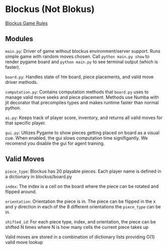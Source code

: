 # Blockus (Not Blokus)
[Blockus Game Rules](https://en.wikipedia.org/wiki/Blokus)

## Modules
```main.py```: Driver of game without blockus environment/server support. Runs simple game with random moves chosen. Call ```python main.py show``` to render pygame board and ```python main.py``` to see terminal output (which is faster).

```board.py```: Handles state of hte board, piece placements, and valid move driver methods.

```computation.py```: Contains computation methods that ```board.py``` uses to manage valid move seeks and piece placement. Methods use Numba with jit decorator that precompiles
  types and makes runtime faster than normal python.
 
```ai.py```: Keeps track of player score, inventory, and returns all valid moves for that specific player.

```gui.py```: Utlizes Pygame to show pieces getting placed on board as a visual cue. When enabled, the gui slows computation time signifigantly. We recomend you 
disable the gui for agent training. 

## Valid Moves
```piece_type```: Blockus has 20 playable pieces. Each player name is defined in a dictionary in blockus/board.py

```index```: The index is a cell on the board where the piece can be rotated and flipped around. 

```orientation```: Orientation the piece is in. The piece can be flipped in the x and y direction in each of the 8 different orientations the ```piece_type``` can be in.

```shifted_id```: For each piece type, index, and orientation, the piece can be shifted N times where N is how many cells the current piece takes up

Valid moves are stored in a combination of dictionary lists providing O(1) valid move lookup

